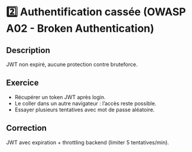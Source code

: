 # 2️⃣ Authentification cassée (OWASP A02 - Broken Authentication)

## Description

JWT non expiré, aucune protection contre bruteforce.

## Exercice

- Récupérer un token JWT après login.
- Le coller dans un autre navigateur : l’accès reste possible.
- Essayer plusieurs tentatives avec mot de passe aléatoire.

## Correction

JWT avec expiration + throttling backend (limiter 5 tentatives/min).
